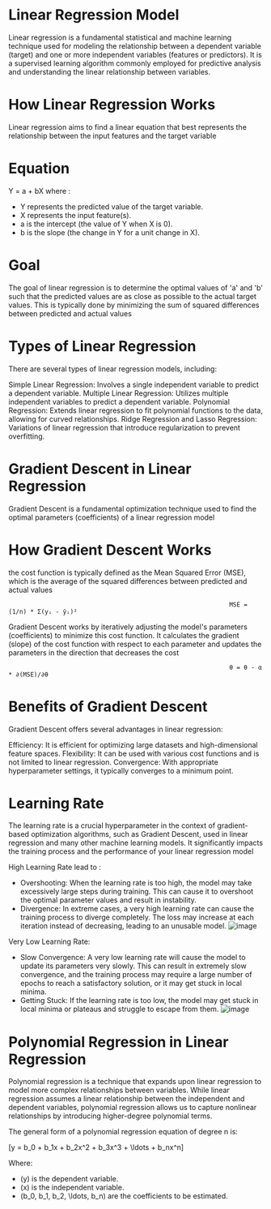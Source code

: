 # Linear Regression Model
Linear regression is a fundamental statistical and machine learning technique used for modeling the relationship between a dependent variable (target) and one or more independent variables (features or predictors). It is a supervised learning algorithm commonly employed for predictive analysis and understanding the linear relationship between variables.

# How Linear Regression Works
Linear regression aims to find a linear equation that best represents the relationship between the input features and the target variable

# Equation 
  Y = a + bX where : 
  - Y represents the predicted value of the target variable.
  - X represents the input feature(s).
  - a is the intercept (the value of Y when X is 0).
  - b is the slope (the change in Y for a unit change in X).


# Goal 
The goal of linear regression is to determine the optimal values of 'a' and 'b' such that the predicted values are as close as possible to the actual target values. This is typically done by minimizing the sum of squared differences between predicted and actual values

# Types of Linear Regression
There are several types of linear regression models, including:

Simple Linear Regression: Involves a single independent variable to predict a dependent variable.
Multiple Linear Regression: Utilizes multiple independent variables to predict a dependent variable.
Polynomial Regression: Extends linear regression to fit polynomial functions to the data, allowing for curved relationships.
Ridge Regression and Lasso Regression: Variations of linear regression that introduce regularization to prevent overfitting.

# Gradient Descent in Linear Regression
Gradient Descent is a fundamental optimization technique used to find the optimal parameters (coefficients) of a linear regression model

# How Gradient Descent Works
the cost function is typically defined as the Mean Squared Error (MSE), which is the average of the squared differences between predicted and actual values

                                                                 MSE = (1/n) * Σ(yᵢ - ŷᵢ)²
                                                                  
Gradient Descent works by iteratively adjusting the model's parameters (coefficients) to minimize this cost function. It calculates the gradient (slope) of the cost function with respect to each parameter and updates the parameters in the direction that decreases the cost

                                                                 θ = θ - α * ∂(MSE)/∂θ


                                                                
# Benefits of Gradient Descent
Gradient Descent offers several advantages in linear regression:

Efficiency: It is efficient for optimizing large datasets and high-dimensional feature spaces.
Flexibility: It can be used with various cost functions and is not limited to linear regression.
Convergence: With appropriate hyperparameter settings, it typically converges to a minimum point.

# Learning Rate
The learning rate is a crucial hyperparameter in the context of gradient-based optimization algorithms, such as Gradient Descent, used in linear regression and many other machine learning models. It significantly impacts the training process and the performance of your linear regression model

High Learning Rate lead to :
- Overshooting: When the learning rate is too high, the model may take excessively large steps during training. This can cause it to overshoot the optimal parameter values and result in instability.
- Divergence: In extreme cases, a very high learning rate can cause the training process to diverge completely. The loss may increase at each iteration instead of decreasing, leading to an unusable model.
![image](https://miro.medium.com/v2/resize:fit:552/1*69g-QzyJ_sRJ033Ydph9Ww.png)

Very Low Learning Rate:

- Slow Convergence: A very low learning rate will cause the model to update its parameters very slowly. This can result in extremely slow convergence, and the training process may require a large number of 
  epochs to reach a satisfactory solution, or it may get stuck in local minima.
- Getting Stuck: If the learning rate is too low, the model may get stuck in local minima or plateaus and struggle to escape from them.
![image](https://mancap314.github.io/assets/too-slow-gd.png)

# Polynomial Regression in Linear Regression
Polynomial regression is a technique that expands upon linear regression to model more complex relationships between variables. While linear regression assumes a linear relationship between the independent and dependent variables, polynomial regression allows us to capture nonlinear relationships by introducing higher-degree polynomial terms.


The general form of a polynomial regression equation of degree n is:

\[y = b_0 + b_1x + b_2x^2 + b_3x^3 + \ldots + b_nx^n\]

Where:
- \(y\) is the dependent variable.
- \(x\) is the independent variable.
- \(b_0, b_1, b_2, \ldots, b_n\) are the coefficients to be estimated.












